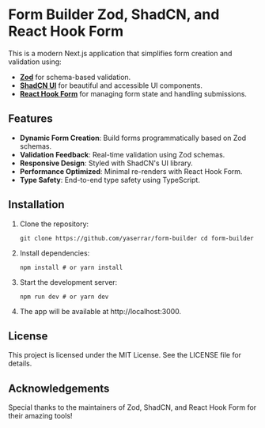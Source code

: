 # Form Builder Zod, ShadCN, and React Hook Form

This is a modern Next.js application that simplifies form creation and validation using:

- [**Zod**](https://zod.dev/) for schema-based validation.
- [**ShadCN UI**](https://shadcn.dev/) for beautiful and accessible UI components.
- [**React Hook Form**](https://react-hook-form.com/) for managing form state and handling submissions.

## Features

- **Dynamic Form Creation**: Build forms programmatically based on Zod schemas.
- **Validation Feedback**: Real-time validation using Zod schemas.
- **Responsive Design**: Styled with ShadCN's UI library.
- **Performance Optimized**: Minimal re-renders with React Hook Form.
- **Type Safety**: End-to-end type safety using TypeScript.

## Installation

1.  Clone the repository:

    `git clone https://github.com/yaserrar/form-builder cd form-builder`

2.  Install dependencies:

    `npm install # or yarn install`

3.  Start the development server:

    `npm run dev # or yarn dev`

4.  The app will be available at http://localhost:3000.

## License

This project is licensed under the MIT License. See the LICENSE file for details.

## Acknowledgements

Special thanks to the maintainers of Zod, ShadCN, and React Hook Form for their amazing tools!

